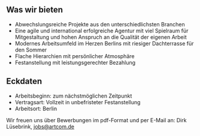 ## Was wir bieten

- Abwechslungsreiche Projekte aus den unterschiedlichsten Branchen
- Eine agile und international erfolgreiche Agentur mit viel Spielraum für
  Mitgestaltung und hohen Anspruch an die Qualität der eigenen Arbeit
- Modernes Arbeitsumfeld im Herzen Berlins mit riesiger Dachterrasse für den
  Sommer 
- Flache Hierarchien mit persönlicher Atmosphäre
- Festanstellung mit leistungsgerechter Bezahlung

## Eckdaten

* Arbeitsbeginn: zum nächstmöglichen Zeitpunkt
* Vertragsart: Vollzeit in unbefristeter Festanstellung
* Arbeitsort: Berlin

Wir freuen uns über Bewerbungen im pdf-Format und per E-Mail an: Dirk
Lüsebrink, <jobs@artcom.de>
